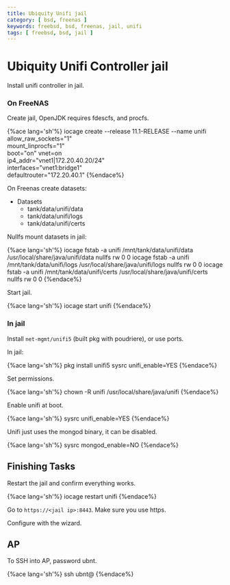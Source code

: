 ```yaml
---
title: Ubiquity Unifi jail
category: [ bsd, freenas ]
keywords: freebsd, bsd, freenas, jail, unifi
tags: [ freebsd, bsd, jail ]
---
```


# Ubiquity Unifi Controller jail

Install unifi controller in jail.

### On FreeNAS

Create jail, OpenJDK requires fdescfs, and procfs.

{%ace lang='sh'%}
iocage create --release 11.1-RELEASE --name unifi \
          allow_raw_sockets="1" \
          mount_linprocfs="1" \
          boot="on" vnet=on \
          ip4_addr="vnet1|172.20.40.20/24" \
          interfaces="vnet1:bridge1" \
          defaultrouter="172.20.40.1"
{%endace%}

On Freenas create datasets:

*   Datasets
    *   tank/data/unifi/data
    *   tank/data/unifi/logs
    *   tank/data/unifi/certs


Nullfs mount datasets in jail:

{%ace lang='sh'%}
iocage fstab -a unifi /mnt/tank/data/unifi/data /usr/local/share/java/unifi/data nullfs rw 0 0
iocage fstab -a unifi /mnt/tank/data/unifi/logs /usr/local/share/java/unifi/logs nullfs rw 0 0
iocage fstab -a unifi /mnt/tank/data/unifi/certs /usr/local/share/java/unifi/certs nullfs rw 0 0
{%endace%}

Start jail.

{%ace lang='sh'%}
iocage start unifi
{%endace%}

### In jail

Install ```net-mgmt/unifi5``` (built pkg with poudriere), or use ports.

In jail:

{%ace lang='sh'%}
pkg install unifi5
sysrc unifi_enable=YES
{%endace%}

Set permissions.

{%ace lang='sh'%}
chown -R unifi /usr/local/share/java/unifi
{%endace%}

Enable unifi at boot.

{%ace lang='sh'%}
sysrc unifi_enable=YES
{%endace%}

Unifi just uses the mongod binary, it can be disabled.

{%ace lang='sh'%}
sysrc mongod_enable=NO
{%endace%}

## Finishing Tasks

Restart the jail and confirm everything works.

{%ace lang='sh'%}
iocage restart unifi
{%endace%}

Go to ```https://<jail ip>:8443```. Make sure you use https.

Configure with the wizard.

## AP

To SSH into AP, password ubnt.

{%ace lang='sh'%}
ssh ubnt@<ip>
{%endace%}
